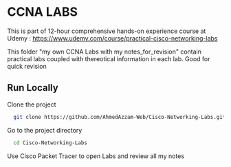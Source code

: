 # CCNA LABS

This is part of 12-hour comprehensive hands-on experience course at Udemy : https://www.udemy.com/course/practical-cisco-networking-labs

This folder "my own CCNA Labs with my notes_for_revision" contain practical labs coupled with thereotical information in each lab. Good for quick revision


## Run Locally

Clone the project

```bash
  git clone https://github.com/AhmedAzzam-Web/Cisco-Networking-Labs.git
```

Go to the project directory

```bash
  cd Cisco-Networking-Labs
```

Use Cisco Packet Tracer to open Labs and review all my notes

